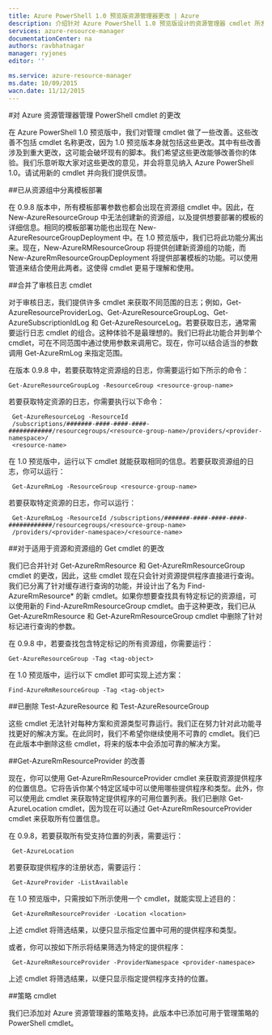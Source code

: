 ```yaml
---
title: Azure PowerShell 1.0 预览版资源管理器更改 | Azure
description: 介绍针对 Azure PowerShell 1.0 预览版设计的资源管理器 cmdlet 所发生的更改。
services: azure-resource-manager
documentationCenter: na
authors: ravbhatnagar
manager: ryjones
editor: ''

ms.service: azure-resource-manager
ms.date: 10/09/2015
wacn.date: 11/12/2015
---
```


#对 Azure 资源管理器管理 PowerShell cmdlet 的更改

在 Azure PowerShell 1.0 预览版中，我们对管理 cmdlet 做了一些改善。这些改善不包括 cmdlet 名称更改，因为 1.0 预览版本身就包括这些更改。其中有些改善涉及到重大更改，这可能会破坏现有的脚本。我们希望这些更改能够改善你的体验。我们乐意听取大家对这些更改的意见，并会将意见纳入 Azure PowerShell 1.0。请试用新的 cmdlet 并向我们提供反馈。

##已从资源组中分离模板部署

在 0.9.8 版本中，所有模板部署参数也都会出现在资源组 cmdlet 中。因此，在 New-AzureResourceGroup 中无法创建新的资源组，以及提供想要部署的模板的详细信息。相同的模板部署功能也出现在 New-AzureResourceGroupDeployment 中。在 1.0 预览版中，我们已将此功能分离出来。现在，New-AzureRMResourceGroup 将提供创建新资源组的功能，而 New-AzureRmResourceGroupDeployment 将提供部署模板的功能。可以使用管道来结合使用此两者。这使得 cmdlet 更易于理解和使用。

##合并了审核日志 cmdlet

对于审核日志，我们提供许多 cmdlet 来获取不同范围的日志；例如，Get-AzureResourceProviderLog、Get-AzureResourceGroupLog、Get-AzureSubscriptionIdLog 和 Get-AzureResourceLog。若要获取日志，通常需要运行日志 cmdlet 的组合。这种体验不是最理想的。我们已将此功能合并到单个 cmdlet，可在不同范围中通过使用参数来调用它。现在，你可以结合适当的参数调用 Get-AzureRmLog 来指定范围。

在版本 0.9.8 中，若要获取特定资源组的日志，你需要运行如下所示的命令：

```
Get-AzureResourceGroupLog -ResourceGroup <resource-group-name>
```

若要获取特定资源的日志，你需要执行以下命令：

```
 Get-AzureResourceLog -ResourceId
 /subscriptions/#######-####-####-####-############/resourcegroups/<resource-group-name>/providers/<provider-namespace>/
 <resource-name>
```

在 1.0 预览版中，运行以下 cmdlet 就能获取相同的信息。若要获取资源组的日志，你可以运行：

```
 Get-AzureRmLog -ResourceGroup <resource-group-name>
```

若要获取特定资源的日志，你可以运行：

```
 Get-AzureRmLog -ResourceId /subscriptions/#######-####-####-####-############/resourcegroups/<resource-group-name>
 /providers/<provider-namespace>/<resource-name>
```

##对于适用于资源和资源组的 Get cmdlet 的更改

我们已合并针对 Get-AzureRmResource 和 Get-AzureRmResourceGroup cmdlet 的更改，因此，这些 cmdlet 现在只会针对资源提供程序直接进行查询。我们已分离了针对缓存进行查询的功能，并设计出了名为 Find-AzureRmResource* 的新 cmdlet。如果你想要查找具有特定标记的资源组，可以使用新的 Find-AzureRmResourceGroup cmdlet。由于这种更改，我们已从 Get-AzureRmResource 和 Get-AzureRmResourceGroup cmdlet 中删除了针对标记进行查询的参数。

在 0.9.8 中，若要查找包含特定标记的所有资源组，你需要运行：

```
Get-AzureResourceGroup -Tag <tag-object>
```

在 1.0 预览版中，运行以下 cmdlet 即可实现上述方案：

```
Find-AzureRmResourceGroup -Tag <tag-object>
```

##已删除 Test-AzureResource 和 Test-AzureResourceGroup

这些 cmdlet 无法针对每种方案和资源类型可靠运行。我们正在努力针对此功能寻找更好的解决方案。在此同时，我们不希望你继续使用不可靠的 cmdlet。我们已在此版本中删除这些 cmdlet，将来的版本中会添加可靠的解决方案。

##Get-AzureRmResourceProvider 的改善

现在，你可以使用 Get-AzureRmResourceProvider cmdlet 来获取资源提供程序的位置信息。它将告诉你某个特定区域中可以使用哪些提供程序和类型。此外，你可以使用此 cmdlet 来获取特定提供程序的可用位置列表。我们已删除 Get-AzureLocation cmdlet，因为现在可以通过 Get-AzureRmResourceProvider cmdlet 来获取所有位置信息。

在 0.9.8，若要获取所有受支持位置的列表，需要运行：

```
 Get-AzureLocation
```

若要获取提供程序的注册状态，需要运行：

```
 Get-AzureProvider -ListAvailable
```

在 1.0 预览版中，只需按如下所示使用一个 cmdlet，就能实现上述目的：

```
 Get-AzureRmResourceProvider -Location <location>
```

上述 cmdlet 将筛选结果，以便只显示指定位置中可用的提供程序和类型。

或者，你可以按如下所示将结果筛选为特定的提供程序：

```
 Get-AzureRmResourceProvider -ProviderNamespace <provider-namespace>
```

上述 cmdlet 将筛选结果，以便只显示指定提供程序支持的位置。

##策略 cmdlet

我们已添加对 Azure 资源管理器的策略支持。此版本中已添加可用于管理策略的 PowerShell cmdlet。

<!---HONumber=79-->